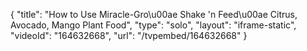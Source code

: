 {
    "title": "How to Use Miracle-Gro\u00ae Shake 'n Feed\u00ae Citrus, Avocado, Mango Plant Food",
    "type": "solo",
    "layout": "iframe-static",
    "videoId": "164632668",
    "url": "\/tvpembed\/164632668"
}